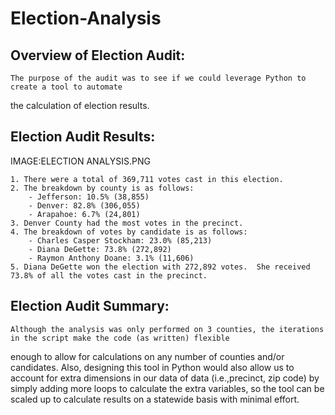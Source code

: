 # Election-Analysis

## Overview of Election Audit: 

	The purpose of the audit was to see if we could leverage Python to create a tool to automate
the calculation of election results.


## Election Audit Results:

IMAGE:ELECTION ANALYSIS.PNG

	1. There were a total of 369,711 votes cast in this election.
	2. The breakdown by county is as follows:
		- Jefferson: 10.5% (38,855)
		- Denver: 82.8% (306,055)
		- Arapahoe: 6.7% (24,801)
	3. Denver County had the most votes in the precinct. 
	4. The breakdown of votes by candidate is as follows:
		- Charles Casper Stockham: 23.0% (85,213)
		- Diana DeGette: 73.8% (272,892)
		- Raymon Anthony Doane: 3.1% (11,606)
	5. Diana DeGette won the election with 272,892 votes.  She received 73.8% of all the votes cast in the precinct.
    

## Election Audit Summary:

	Although the analysis was only performed on 3 counties, the iterations in the script make the code (as written) flexible
enough to allow for calculations on any number of counties and/or candidates.  Also, designing this tool in Python would also
allow us to account for extra dimensions in our data of data (i.e.,precinct, zip code) by simply adding more loops to calculate the 
extra variables, so the tool can be scaled up to calculate results on a statewide basis with minimal effort.